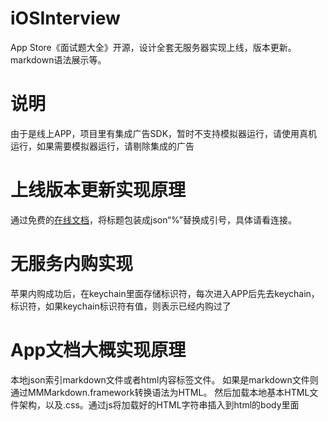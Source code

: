 # iOSInterview
App Store《面试题大全》开源，设计全套无服务器实现上线，版本更新。markdown语法展示等。

# 说明
由于是线上APP，项目里有集成广告SDK，暂时不支持模拟器运行，请使用真机运行，如果需要模拟器运行，请剔除集成的广告

# 上线版本更新实现原理
通过免费的[在线文档](https://www.yuque.com/docs/share/9ac5cc5e-068d-4815-8de1-83bd23ed6e74)，将标题包装成json“%”替换成引号，具体请看连接。

# 无服务内购实现
苹果内购成功后，在keychain里面存储标识符，每次进入APP后先去keychain，标识符，如果keychain标识符有值，则表示已经内购过了

# App文档大概实现原理
本地json索引markdown文件或者html内容标签文件。
如果是markdown文件则通过MMMarkdown.framework转换语法为HTML。
然后加载本地基本HTML文件架构，以及.css。通过js将加载好的HTML字符串插入到html的body里面

